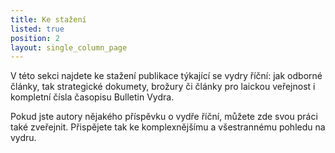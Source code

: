 ```yaml
---
title: Ke stažení
listed: true
position: 2
layout: single_column_page
---
```

V této sekci najdete ke stažení publikace týkající se vydry říční: jak
odborné články, tak strategické dokumety, brožury či články pro laickou
veřejnost i kompletní čísla časopisu Bulletin Vydra. 

Pokud jste autory nějakého příspěvku o vydře říční, můžete zde svou
práci také zveřejnit. Přispějete tak ke komplexnějšímu a všestrannému
pohledu na vydru. 
